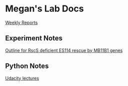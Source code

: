 # Megan's Lab Docs

[Weekly Reports](https://github.com/m2murphy/lab_docs/blob/Weekly-Reports/weekly-reports.md)


## Experiment Notes
[Outline for RscS deficient ES114 rescue by MB11B1 genes](https://github.com/m2murphy/lab_docs/blob/master/experiment-1.md#experiment---rescue-of-rscs-deficient-es114-by-essential-mb11b1-genes) 


## Python Notes
[Udacity lectures](https://github.com/m2murphy/lab_docs/blob/master/python-notes.md#python-notes-on-udacity)

